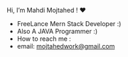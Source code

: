 Hi, I’m Mahdi Mojtahed ! :heart:
- FreeLance Mern Stack Developer :)
- Also A JAVA Programmer :)
- How to reach me :
- email: mojtahedwork@gmail.com
